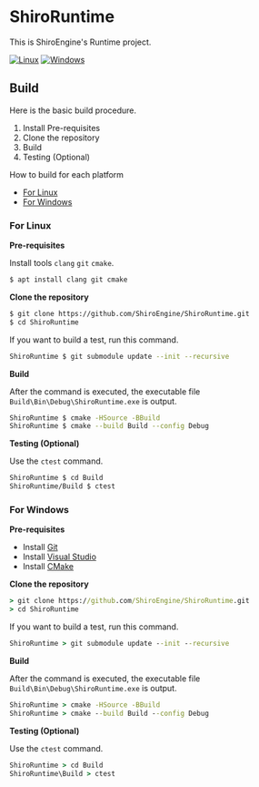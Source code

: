# ShiroRuntime

This is ShiroEngine's Runtime project.

[![Linux](https://github.com/ShiroEngine/ShiroRuntime/actions/workflows/linux.yml/badge.svg)](https://github.com/ShiroEngine/ShiroRuntime/actions/workflows/linux.yml)
[![Windows](https://github.com/ShiroEngine/ShiroRuntime/actions/workflows/windows.yml/badge.svg)](https://github.com/ShiroEngine/ShiroRuntime/actions/workflows/windows.yml)

## Build
Here is the basic build procedure.
1. Install Pre-requisites
1. Clone the repository
1. Build
1. Testing (Optional)

How to build for each platform

- [For Linux](#For-Linux)
- [For Windows](#For-Windows)

### For Linux

**Pre-requisites**

Install tools
`clang` `git` `cmake`.
```bash
$ apt install clang git cmake
```

**Clone the repository**
```bash
$ git clone https://github.com/ShiroEngine/ShiroRuntime.git
$ cd ShiroRuntime
```
If you want to build a test, run this command.
```bash
ShiroRuntime $ git submodule update --init --recursive
```

**Build**

After the command is executed, the executable file `Build\Bin\Debug\ShiroRuntime.exe` is output.
```bash
ShiroRuntime $ cmake -HSource -BBuild
ShiroRuntime $ cmake --build Build --config Debug
```

**Testing (Optional)**

Use the `ctest` command.
```bash
ShiroRuntime $ cd Build
ShiroRuntime/Build $ ctest
```


### For Windows

**Pre-requisites**
- Install [Git](https://git-scm.com/download/win)
- Install [Visual Studio](https://visualstudio.microsoft.com/ja/downloads/)
- Install [CMake](https://cmake.org/download/#latest)

**Clone the repository**
```cmd
> git clone https://github.com/ShiroEngine/ShiroRuntime.git
> cd ShiroRuntime
```
If you want to build a test, run this command.
```cmd
ShiroRuntime > git submodule update --init --recursive
```

**Build**

After the command is executed, the executable file `Build\Bin\Debug\ShiroRuntime.exe` is output.
```cmd
ShiroRuntime > cmake -HSource -BBuild
ShiroRuntime > cmake --build Build --config Debug
```

**Testing (Optional)**

Use the `ctest` command.
```cmd
ShiroRuntime > cd Build
ShiroRuntime\Build > ctest
```




